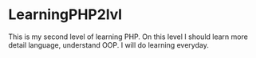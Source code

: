 # LearningPHP2lvl
This is my second level of learning PHP.
On this level I should learn more detail language, understand OOP.
I will do learning everyday.
